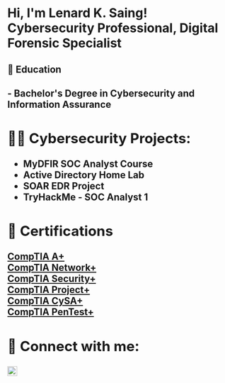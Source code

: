 <h1>Hi, I'm Lenard K. Saing! <br/>Cybersecurity Professional</a>, Digital Forensic Specialist </h1>

<h2> 📜 Education <h2>
- <b> Bachelor's Degree in Cybersecurity and Information Assurance <b>
<h2>👨‍💻 Cybersecurity Projects:</h2>

- <b> MyDFIR SOC Analyst Course <b>
- <b>Active Directory Home Lab </b>
- <b>SOAR EDR Project </b>
- <b>TryHackMe - SOC Analyst 1 </b>

<h2>👔 Certifications </h2>
<a href="https://github.com/K24Saing/Certifications/blob/main/CompTIA%20A%2B%20ce%20certificate.pdf">CompTIA A+</a><br>
<a href="https://github.com/K24Saing/Certifications/blob/main/CompTIA%20Network%2B%20ce%20certificate%20(1).pdf">CompTIA Network+</a><br>
<a href="https://github.com/K24Saing/Certifications/blob/main/CompTIA%20Security%2B%20ce%20certificate.pdf">CompTIA Security+</a><br>
<a href="https://github.com/K24Saing/Certifications/blob/main/CompTIA%20Project%2B%20certificate.pdf">CompTIA Project+</a><br>
<a href="https://github.com/K24Saing/Certifications/blob/main/CompTIA%20CySA%2B%20ce%20certificate.pdf">CompTIA CySA+</a><br>
<a href="https://github.com/K24Saing/Certifications/blob/main/CompTIA%20PenTest%2B%20ce%20certificate.pdf">CompTIA PenTest+</a>

<h2> 🤳 Connect with me:</h2>

[<img align="left" alt="JoshMadakor | LinkedIn" width="22px" src="https://cdn.jsdelivr.net/npm/simple-icons@v3/icons/linkedin.svg" />][linkedin]

[linkedin]: https://linkedin.com/in/joshmadakor

<!--
**joshmadakor1/joshmadakor1** is a ✨ _special_ ✨ repository because its `README.md` (this file) appears on your GitHub profile.

Here are some ideas to get you started:

- 🔭 I’m currently working on ...
- 🌱 I’m currently learning ...
- 👯 I’m looking to collaborate on ...
- 🤔 I’m looking for help with ...
- 💬 Ask me about ...
- 📫 How to reach me: ...
- 😄 Pronouns: ...
- ⚡ Fun fact: ...
-->
